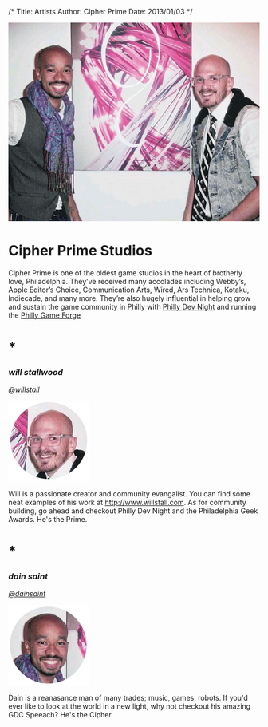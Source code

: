 /*
Title: Artists
Author: Cipher Prime
Date: 2013/01/03
*/

![Artists][Artists]
# Cipher Prime Studios
Cipher Prime is one of the oldest game studios in the heart of brotherly love, Philadelphia. They’ve received many accolades including Webby’s, Apple Editor’s Choice, Communication Arts, Wired, Ars Technica, Kotaku, Indiecade, and many more. They’re also hugely influential in helping grow and sustain the game community in Philly with [Philly Dev Night][] and running the [Philly Game Forge][]

# *

### *will stallwood*
*[@willstall][]*

![Will Stallwood]

Will is a passionate creator and community evangalist. You can find some neat examples of his work at http://www.willstall.com. As for community building, go ahead and checkout Philly Dev Night and the Philadelphia Geek Awards. He's the Prime.


# *

### *dain saint*
*[@dainsaint][]*

![Dain Saint]

Dain is a reanasance man of many trades; music, games, robots. If you'd ever like to look at the world in a new light, why not checkout his amazing GDC Speeach? He's the Cipher.



[Artists]: /content/img/artists/will_and_dain.png
[Will Stallwood]: /content/img/artists/will.png
[Dain Saint]: /content/img/artists/dain.png

[@willstall]: http://www.twitter.com/willstall "William Stallwood"
[@dainsaint]: http://www.twitter.com/dainsaint "William Stallwood"

[Philly Game Forge]: http://www.phillygameforge.com "Philly Game Forge"
[Philly Dev Night]: http://www.phillydevnight.com "Philly Dev Night"